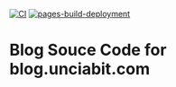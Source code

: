 [![CI](https://github.com/UnciaBit/blog.github.io/actions/workflows/deploy.yml/badge.svg?branch=main)](https://github.com/UnciaBit/blog.github.io/actions/workflows/deploy.yml)
[![pages-build-deployment](https://github.com/UnciaBit/blog.github.io/actions/workflows/pages/pages-build-deployment/badge.svg)](https://github.com/UnciaBit/blog.github.io/actions/workflows/pages/pages-build-deployment)

# Blog Souce Code for blog.unciabit.com
